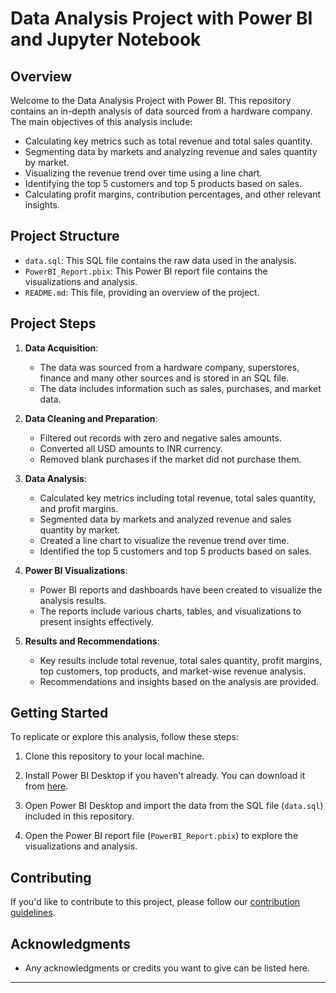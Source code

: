 # Data Analysis Project with Power BI and Jupyter Notebook

## Overview

Welcome to the Data Analysis Project with Power BI. This repository contains an in-depth analysis of data sourced from a hardware company. The main objectives of this analysis include:

- Calculating key metrics such as total revenue and total sales quantity.
- Segmenting data by markets and analyzing revenue and sales quantity by market.
- Visualizing the revenue trend over time using a line chart.
- Identifying the top 5 customers and top 5 products based on sales.
- Calculating profit margins, contribution percentages, and other relevant insights.

## Project Structure

- `data.sql`: This SQL file contains the raw data used in the analysis.
- `PowerBI_Report.pbix`: This Power BI report file contains the visualizations and analysis.
- `README.md`: This file, providing an overview of the project.

## Project Steps

1. **Data Acquisition**:
   - The data was sourced from a hardware company, superstores, finance and many other sources and is stored in an SQL file.
   - The data includes information such as sales, purchases, and market data.

2. **Data Cleaning and Preparation**:
   - Filtered out records with zero and negative sales amounts.
   - Converted all USD amounts to INR currency.
   - Removed blank purchases if the market did not purchase them.

3. **Data Analysis**:
   - Calculated key metrics including total revenue, total sales quantity, and profit margins.
   - Segmented data by markets and analyzed revenue and sales quantity by market.
   - Created a line chart to visualize the revenue trend over time.
   - Identified the top 5 customers and top 5 products based on sales.

4. **Power BI Visualizations**:
   - Power BI reports and dashboards have been created to visualize the analysis results.
   - The reports include various charts, tables, and visualizations to present insights effectively.

5. **Results and Recommendations**:
   - Key results include total revenue, total sales quantity, profit margins, top customers, top products, and market-wise revenue analysis.
   - Recommendations and insights based on the analysis are provided.

## Getting Started

To replicate or explore this analysis, follow these steps:

1. Clone this repository to your local machine.

2. Install Power BI Desktop if you haven't already. You can download it from [here](https://powerbi.microsoft.com/en-us/desktop/).

3. Open Power BI Desktop and import the data from the SQL file (`data.sql`) included in this repository.
   
4. Open the Power BI report file (`PowerBI_Report.pbix`) to explore the visualizations and analysis.

## Contributing

If you'd like to contribute to this project, please follow our [contribution guidelines](CONTRIBUTING.md).


## Acknowledgments

- Any acknowledgments or credits you want to give can be listed here.

---

